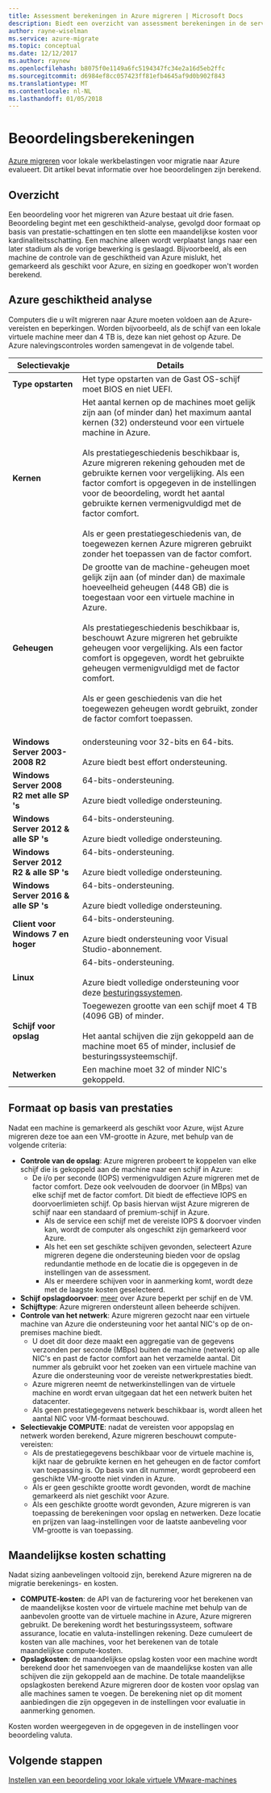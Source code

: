 ```yaml
---
title: Assessment berekeningen in Azure migreren | Microsoft Docs
description: Biedt een overzicht van assessment berekeningen in de service Azure migreren.
author: rayne-wiselman
ms.service: azure-migrate
ms.topic: conceptual
ms.date: 12/12/2017
ms.author: raynew
ms.openlocfilehash: b8075f0e1149a6fc5194347fc34e2a16d5eb2ffc
ms.sourcegitcommit: d6984ef8cc057423ff81efb4645af9d0b902f843
ms.translationtype: MT
ms.contentlocale: nl-NL
ms.lasthandoff: 01/05/2018
---
```

# <a name="assessment-calculations"></a>Beoordelingsberekeningen

[Azure migreren](migrate-overview.md) voor lokale werkbelastingen voor migratie naar Azure evalueert. Dit artikel bevat informatie over hoe beoordelingen zijn berekend.



## <a name="overview"></a>Overzicht

Een beoordeling voor het migreren van Azure bestaat uit drie fasen. Beoordeling begint met een geschiktheid-analyse, gevolgd door formaat op basis van prestatie-schattingen en ten slotte een maandelijkse kosten voor kardinaliteitsschatting. Een machine alleen wordt verplaatst langs naar een later stadium als de vorige bewerking is geslaagd. Bijvoorbeeld, als een machine de controle van de geschiktheid van Azure mislukt, het gemarkeerd als geschikt voor Azure, en sizing en goedkoper won't worden berekend. 


## <a name="azure-suitability-analysis"></a>Azure geschiktheid analyse

Computers die u wilt migreren naar Azure moeten voldoen aan de Azure-vereisten en beperkingen. Worden bijvoorbeeld, als de schijf van een lokale virtuele machine meer dan 4 TB is, deze kan niet gehost op Azure. De Azure nalevingscontroles worden samengevat in de volgende tabel. 

**Selectievakje** | **Details**
--- | ---
**Type opstarten** | Het type opstarten van de Gast OS-schijf moet BIOS en niet UEFI.
**Kernen** | Het aantal kernen op de machines moet gelijk zijn aan (of minder dan) het maximum aantal kernen (32) ondersteund voor een virtuele machine in Azure.<br/><br/> Als prestatiegeschiedenis beschikbaar is, Azure migreren rekening gehouden met de gebruikte kernen voor vergelijking. Als een factor comfort is opgegeven in de instellingen voor de beoordeling, wordt het aantal gebruikte kernen vermenigvuldigd met de factor comfort.<br/><br/> Als er geen prestatiegeschiedenis van, de toegewezen kernen Azure migreren gebruikt zonder het toepassen van de factor comfort.
**Geheugen** | De grootte van de machine-geheugen moet gelijk zijn aan (of minder dan) de maximale hoeveelheid geheugen (448 GB) die is toegestaan voor een virtuele machine in Azure. <br/><br/> Als prestatiegeschiedenis beschikbaar is, beschouwt Azure migreren het gebruikte geheugen voor vergelijking. Als een factor comfort is opgegeven, wordt het gebruikte geheugen vermenigvuldigd met de factor comfort.<br/><br/> Als er geen geschiedenis van die het toegewezen geheugen wordt gebruikt, zonder de factor comfort toepassen.<br/><br/> 
**Windows Server 2003-2008 R2** | ondersteuning voor 32-bits en 64-bits.<br/><br/> Azure biedt best effort ondersteuning.
**Windows Server 2008 R2 met alle SP 's** | 64-bits-ondersteuning.<br/><br/> Azure biedt volledige ondersteuning.
**Windows Server 2012 & alle SP 's** | 64-bits-ondersteuning.<br/><br/> Azure biedt volledige ondersteuning.
**Windows Server 2012 R2 & alle SP 's** | 64-bits-ondersteuning.<br/><br/> Azure biedt volledige ondersteuning.
**Windows Server 2016 & alle SP 's** | 64-bits-ondersteuning.<br/><br/> Azure biedt volledige ondersteuning.
**Client voor Windows 7 en hoger** | 64-bits-ondersteuning.<br/><br/> Azure biedt ondersteuning voor Visual Studio-abonnement.
**Linux** | 64-bits-ondersteuning.<br/><br/> Azure biedt volledige ondersteuning voor deze [besturingssystemen](../virtual-machines/linux/endorsed-distros.md).
**Schijf voor opslag** | Toegewezen grootte van een schijf moet 4 TB (4096 GB) of minder.<br/><br/> Het aantal schijven die zijn gekoppeld aan de machine moet 65 of minder, inclusief de besturingssysteemschijf. 
**Netwerken** | Een machine moet 32 of minder NIC's gekoppeld.


## <a name="performance-based-sizing"></a>Formaat op basis van prestaties

Nadat een machine is gemarkeerd als geschikt voor Azure, wijst Azure migreren deze toe aan een VM-grootte in Azure, met behulp van de volgende criteria:

- **Controle van de opslag**: Azure migreren probeert te koppelen van elke schijf die is gekoppeld aan de machine naar een schijf in Azure:
    - De i/o per seconde (IOPS) vermenigvuldigen Azure migreren met de factor comfort. Deze ook veelvouden de doorvoer (in MBps) van elke schijf met de factor comfort. Dit biedt de effectieve IOPS en doorvoerlimieten schijf. Op basis hiervan wijst Azure migreren de schijf naar een standaard of premium-schijf in Azure.
      - Als de service een schijf met de vereiste IOPS & doorvoer vinden kan, wordt de computer als ongeschikt zijn gemarkeerd voor Azure.
      - Als het een set geschikte schijven gevonden, selecteert Azure migreren degene die ondersteuning bieden voor de opslag redundantie methode en de locatie die is opgegeven in de instellingen van de assessment.
      - Als er meerdere schijven voor in aanmerking komt, wordt deze met de laagste kosten geselecteerd.
- **Schijf opslagdoorvoer**: [meer](../azure-subscription-service-limits.md#storage-limits) over Azure beperkt per schijf en de VM.
- **Schijftype**: Azure migreren ondersteunt alleen beheerde schijven.
- **Controle van het netwerk**: Azure migreren gezocht naar een virtuele machine van Azure die ondersteuning voor het aantal NIC's op de on-premises machine biedt.
    - U doet dit door deze maakt een aggregatie van de gegevens verzonden per seconde (MBps) buiten de machine (netwerk) op alle NIC's en past de factor comfort aan het verzamelde aantal. Dit nummer als gebruikt voor het zoeken van een virtuele machine van Azure die ondersteuning voor de vereiste netwerkprestaties biedt.
    - Azure migreren neemt de netwerkinstellingen van de virtuele machine en wordt ervan uitgegaan dat het een netwerk buiten het datacenter.
    - Als geen prestatiegegevens netwerk beschikbaar is, wordt alleen het aantal NIC voor VM-formaat beschouwd.
- **Selectievakje COMPUTE**: nadat de vereisten voor appopslag en netwerk worden berekend, Azure migreren beschouwt compute-vereisten:
    - Als de prestatiegegevens beschikbaar voor de virtuele machine is, kijkt naar de gebruikte kernen en het geheugen en de factor comfort van toepassing is. Op basis van dit nummer, wordt geprobeerd een geschikte VM-grootte niet vinden in Azure.
    - Als er geen geschikte grootte wordt gevonden, wordt de machine gemarkeerd als niet geschikt voor Azure.
    - Als een geschikte grootte wordt gevonden, Azure migreren is van toepassing de berekeningen voor opslag en netwerken. Deze locatie en prijzen van laag-instellingen voor de laatste aanbeveling voor VM-grootte is van toepassing.


## <a name="monthly-cost-estimation"></a>Maandelijkse kosten schatting

Nadat sizing aanbevelingen voltooid zijn, berekend Azure migreren na de migratie berekenings- en kosten.

- **COMPUTE-kosten**: de API van de facturering voor het berekenen van de maandelijkse kosten voor de virtuele machine met behulp van de aanbevolen grootte van de virtuele machine in Azure, Azure migreren gebruikt. De berekening wordt het besturingssysteem, software assurance, locatie en valuta-instellingen rekening. Deze cumuleert de kosten van alle machines, voor het berekenen van de totale maandelijkse compute-kosten.
- **Opslagkosten**: de maandelijkse opslag kosten voor een machine wordt berekend door het samenvoegen van de maandelijkse kosten van alle schijven die zijn gekoppeld aan de machine. De totale maandelijkse opslagkosten berekend Azure migreren door de kosten voor opslag van alle machines samen te voegen. De berekening niet op dit moment aanbiedingen die zijn opgegeven in de instellingen voor evaluatie in aanmerking genomen.

Kosten worden weergegeven in de opgegeven in de instellingen voor beoordeling valuta. 


## <a name="next-steps"></a>Volgende stappen

[Instellen van een beoordeling voor lokale virtuele VMware-machines](tutorial-assessment-vmware.md)

